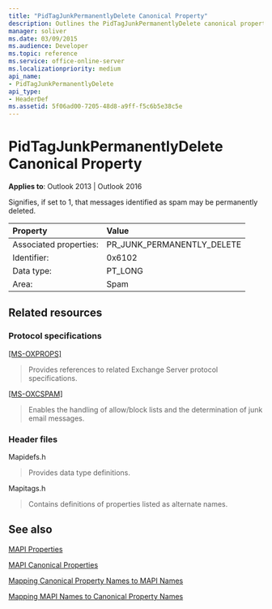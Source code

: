 ```yaml
---
title: "PidTagJunkPermanentlyDelete Canonical Property"
description: Outlines the PidTagJunkPermanentlyDelete canonical property, which signifies, if set to 1, that messages identified as spam may be permanently deleted.
manager: soliver
ms.date: 03/09/2015
ms.audience: Developer
ms.topic: reference
ms.service: office-online-server
ms.localizationpriority: medium
api_name:
- PidTagJunkPermanentlyDelete
api_type:
- HeaderDef
ms.assetid: 5f06ad00-7205-48d8-a9ff-f5c6b5e38c5e
---
```


# PidTagJunkPermanentlyDelete Canonical Property

  
  
**Applies to**: Outlook 2013 | Outlook 2016 
  
Signifies, if set to 1, that messages identified as spam may be permanently deleted.
  
|Property|Value|
|:-----|:-----|
|Associated properties:  <br/> |PR_JUNK_PERMANENTLY_DELETE  <br/> |
|Identifier:  <br/> |0x6102  <br/> |
|Data type:  <br/> |PT_LONG  <br/> |
|Area:  <br/> |Spam  <br/> |
   
## Related resources

### Protocol specifications

[[MS-OXPROPS]](https://msdn.microsoft.com/library/f6ab1613-aefe-447d-a49c-18217230b148%28Office.15%29.aspx)
  
> Provides references to related Exchange Server protocol specifications.
    
[[MS-OXCSPAM]](https://msdn.microsoft.com/library/522f8587-4aed-4cd6-831b-40bd87862189%28Office.15%29.aspx)
  
> Enables the handling of allow/block lists and the determination of junk email messages.
    
### Header files

Mapidefs.h
  
> Provides data type definitions.
    
Mapitags.h
  
> Contains definitions of properties listed as alternate names.
    
## See also



[MAPI Properties](mapi-properties.md)
  
[MAPI Canonical Properties](mapi-canonical-properties.md)
  
[Mapping Canonical Property Names to MAPI Names](mapping-canonical-property-names-to-mapi-names.md)
  
[Mapping MAPI Names to Canonical Property Names](mapping-mapi-names-to-canonical-property-names.md)

